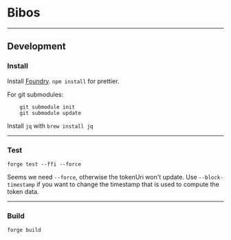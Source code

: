 # Bibos

---

## Development

### Install

Install [Foundry](https://github.com/gakonst/foundry/).
`npm install` for prettier.

For git submodules:

```[bash]
    git submodule init
    git submodule update
```

Install `jq` with `brew install jq`

---

### Test

```[bash]
forge test --ffi --force
```

Seems we need `--force`, otherwise the tokenUri won't update. Use `--block-timestamp` if you want to change the timestamp that is used to compute the token data.

---

### Build

```[bash]
forge build
```
